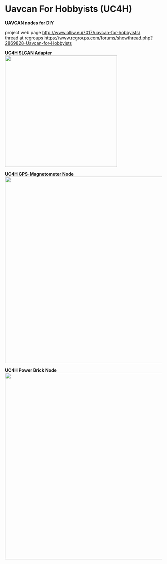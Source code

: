 Uavcan For Hobbyists (UC4H)
===========================

<strong>UAVCAN nodes for DIY</strong>

project web page http://www.olliw.eu/2017/uavcan-for-hobbyists/<br>
thread at rcgroups https://www.rcgroups.com/forums/showthread.php?2869828-Uavcan-for-Hobbyists

<strong>UC4H SLCAN Adapter</strong><br>
<a href="http://www.olliw.eu/uploads/uc4h-slcan-adapter-board-v01.png"><img src="http://www.olliw.eu/uploads/uc4h-slcan-adapter-board-v01.png" width="360"/></a>

<strong>UC4H GPS-Magnetometer Node</strong><br>
<a href="http://www.olliw.eu/uploads/uc4h-gps-magnetometer-board-v01.png"><img src="http://www.olliw.eu/uploads/uc4h-gps-magnetometer-board-v01.png" width="600"/></a>

<strong>UC4H Power Brick Node</strong><br>
<a href="http://www.olliw.eu/uploads/uc4h-powerbrick-board-v01.png"><img src="http://www.olliw.eu/uploads/uc4h-powerbrick-board-v01.png" width="600"/></a>
